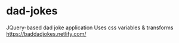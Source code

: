# dad-jokes
JQuery-based dad joke application
Uses css variables & transforms
https://baddadjokes.netlify.com/
